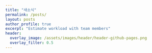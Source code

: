 ```yaml
---
title: "새소식"
permalink: /posts/
layout: posts
author_profile: true
excerpt: "Estimate workload with team members"
header:
  overlay_image: /assets/images/header/header-github-pages.png
  overlay_filter: 0.5
---
```

